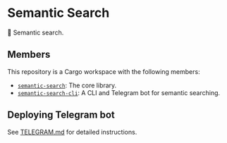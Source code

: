 # Semantic Search

🔎 Semantic search.

## Members

This repository is a Cargo workspace with the following members:

- [`semantic-search`](./semantic-search/README.md): The core library.
- [`semantic-search-cli`](./semantic-search-cli/README.md): A CLI and Telegram bot for semantic searching.

## Deploying Telegram bot

See [TELEGRAM.md](./docs/TELEGRAM.md) for detailed instructions.

